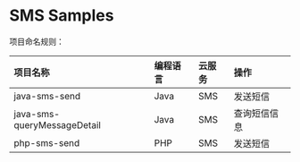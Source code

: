 # SMS Samples

项目命名规则：

| 项目名称 | 编程语言 | 云服务 | 操作 |
| :-- | :-- | :-- | :-- |
| java-sms-send | Java | SMS | 发送短信 |
| java-sms-queryMessageDetail | Java | SMS | 查询短信信息 |
| php-sms-send | PHP | SMS | 发送短信 |
